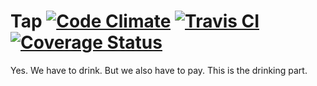 # Tap [![Code Climate](https://codeclimate.com/github/ZeusWPI/Tap/badges/gpa.svg)](https://codeclimate.com/github/ZeusWPI/Tap) [![Travis CI](https://travis-ci.org/ZeusWPI/Tap.svg)](https://travis-ci.org/ZeusWPI/Tap) [![Coverage Status](https://coveralls.io/repos/ZeusWPI/Tap/badge.svg?branch=master&service=github)](https://coveralls.io/github/ZeusWPI/Tap?branch=master)

Yes. We have to drink. But we also have to pay. This is the drinking part.
